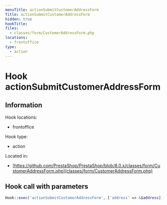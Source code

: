 ```yaml
---
menuTitle: actionSubmitCustomerAddressForm
Title: actionSubmitCustomerAddressForm
hidden: true
hookTitle: 
files:
  - classes/form/CustomerAddressForm.php
locations:
  - frontoffice
type:
  - action
---
```


# Hook actionSubmitCustomerAddressForm

## Information

Hook locations: 
  - frontoffice

Hook type: 
  - action

Located in: 
  - [https://github.com/PrestaShop/PrestaShop/blob/8.0.x/classes/form/CustomerAddressForm.php](classes/form/CustomerAddressForm.php)

## Hook call with parameters

```php
Hook::exec('actionSubmitCustomerAddressForm', ['address' => &$address])
```